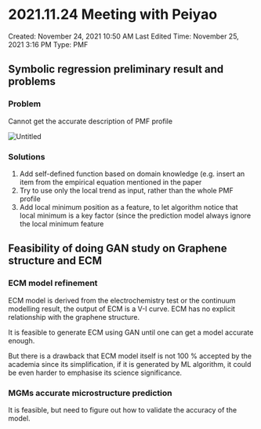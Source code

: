 # 2021.11.24 Meeting with Peiyao

Created: November 24, 2021 10:50 AM
Last Edited Time: November 25, 2021 3:16 PM
Type: PMF

## Symbolic regression preliminary result and problems

### Problem

Cannot get the accurate description of PMF profile

![Untitled](2021%2011%2024%20Meeting%20with%20Peiyao%20806d795decb04008a03c3c0b6d4d430d/Untitled.png)

### Solutions

1. Add self-defined function based on domain knowledge (e.g. insert an item from the empirical equation mentioned in the paper
2. Try to use only the local trend as input, rather than the whole PMF profile
3. Add local minimum position as a feature, to let algorithm notice that local minimum is a key factor (since the prediction model always ignore the local minimum feature

## Feasibility of doing GAN study on Graphene structure and ECM

### ECM model refinement

ECM model is derived from the electrochemistry test or the continuum modelling result, the output of ECM is a V-I curve. ECM has no explicit relationship with the graphene structure.

It is feasible to generate ECM using GAN until one can get a model accurate enough. 

But there is a drawback that ECM model itself is not 100 % accepted by the academia since its simplification, if it is generated by ML algorithm, it could be even harder to emphasise its science significance.

### MGMs accurate microstructure prediction

It is feasible, but need to figure out how to validate the accuracy of the model.
